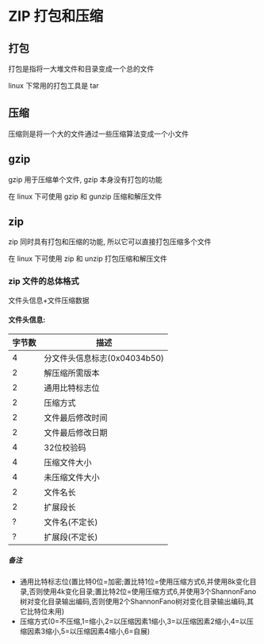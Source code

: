 # ZIP 打包和压缩

## 打包

打包是指将一大堆文件和目录变成一个总的文件

linux 下常用的打包工具是 tar

## 压缩

压缩则是将一个大的文件通过一些压缩算法变成一个小文件

## gzip

gzip 用于压缩单个文件, gzip 本身没有打包的功能

在 linux 下可使用 gzip 和 gunzip 压缩和解压文件

## zip

zip 同时具有打包和压缩的功能, 所以它可以直接打包压缩多个文件

在 linux 下可使用 zip 和 unzip 打包压缩和解压文件


### zip 文件的总体格式   

文件头信息+文件压缩数据   

#### 文件头信息:

| 字节数   | 描述   
| ---      | ---
| 4            | 分文件头信息标志(0x04034b50)  
| 2            | 解压缩所需版本   
| 2            | 通用比特标志位 
| 2            | 压缩方式
| 2            | 文件最后修改时间   
| 2            | 文件最后修改日期   
| 4            | 32位校验码   
| 4            | 压缩文件大小   
| 4            | 未压缩文件大小   
| 2            | 文件名长   
| 2            | 扩展段长   
| ?            | 文件名(不定长)   
| ?            | 扩展段(不定长)   
    
##### 备注

- 通用比特标志位(置比特0位=加密;置比特1位=使用压缩方式6,并使用8k变化目录,否则使用4k变化目录;置比特2位=使用压缩方式6,并使用3个ShannonFano树对变化目录输出编码,否则使用2个ShannonFano树对变化目录输出编码,其它比特位未用) 
- 压缩方式(0=不压缩,1=缩小,2=以压缩因素1缩小,3=以压缩因素2缩小,4=以压缩因素3缩小,5=以压缩因素4缩小,6=自展)